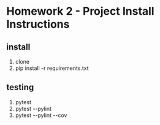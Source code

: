 # Homework 2 - Project Install Instructions

## install

1. clone
2. pip install -r requirements.txt

## testing

1. pytest
2. pytest --pylint
3. pytest --pylint --cov
